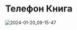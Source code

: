 # Телефон Книга
![2024-01-20_09-15-47](https://github.com/bruxx-6243/telbook/assets/81830567/c8fbda99-98c6-49a3-ba10-c245ca8cf0d6)

